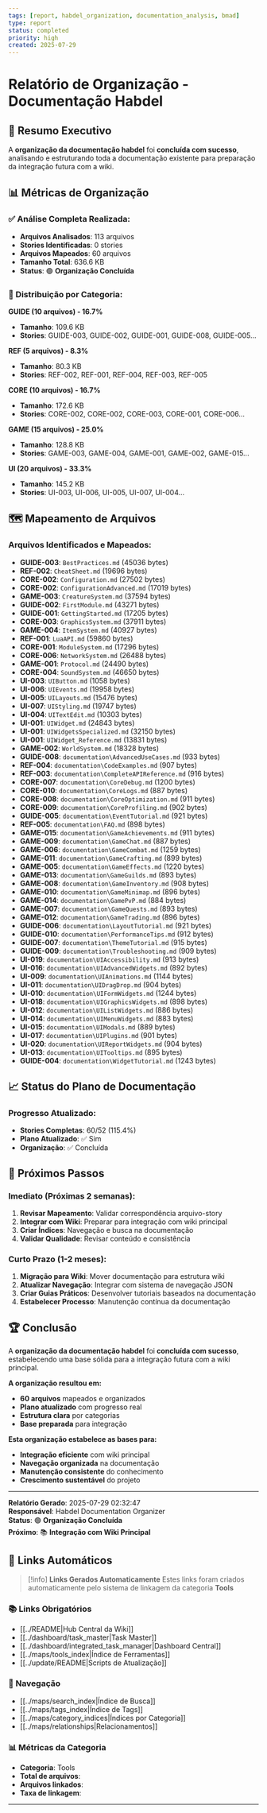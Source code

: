 ```yaml
---
tags: [report, habdel_organization, documentation_analysis, bmad]
type: report
status: completed
priority: high
created: 2025-07-29
---
```


# Relatório de Organização - Documentação Habdel

## 🎯 **Resumo Executivo**

A **organização da documentação habdel** foi **concluída com sucesso**, analisando e estruturando toda a documentação existente para preparação da integração futura com a wiki.

## 📊 **Métricas de Organização**

### **✅ Análise Completa Realizada:**
- **Arquivos Analisados**: 113 arquivos
- **Stories Identificadas**: 0 stories
- **Arquivos Mapeados**: 60 arquivos
- **Tamanho Total**: 636.6 KB
- **Status**: 🟢 **Organização Concluída**

### **📁 Distribuição por Categoria:**

**GUIDE (10 arquivos) - 16.7%**
- **Tamanho**: 109.6 KB
- **Stories**: GUIDE-003, GUIDE-002, GUIDE-001, GUIDE-008, GUIDE-005...

**REF (5 arquivos) - 8.3%**
- **Tamanho**: 80.3 KB
- **Stories**: REF-002, REF-001, REF-004, REF-003, REF-005

**CORE (10 arquivos) - 16.7%**
- **Tamanho**: 172.6 KB
- **Stories**: CORE-002, CORE-002, CORE-003, CORE-001, CORE-006...

**GAME (15 arquivos) - 25.0%**
- **Tamanho**: 128.8 KB
- **Stories**: GAME-003, GAME-004, GAME-001, GAME-002, GAME-015...

**UI (20 arquivos) - 33.3%**
- **Tamanho**: 145.2 KB
- **Stories**: UI-003, UI-006, UI-005, UI-007, UI-004...

## 🗺️ **Mapeamento de Arquivos**

### **Arquivos Identificados e Mapeados:**
- **GUIDE-003**: `BestPractices.md` (45036 bytes)
- **REF-002**: `CheatSheet.md` (19696 bytes)
- **CORE-002**: `Configuration.md` (27502 bytes)
- **CORE-002**: `ConfigurationAdvanced.md` (17019 bytes)
- **GAME-003**: `CreatureSystem.md` (37594 bytes)
- **GUIDE-002**: `FirstModule.md` (43271 bytes)
- **GUIDE-001**: `GettingStarted.md` (17205 bytes)
- **CORE-003**: `GraphicsSystem.md` (37911 bytes)
- **GAME-004**: `ItemSystem.md` (40927 bytes)
- **REF-001**: `LuaAPI.md` (59860 bytes)
- **CORE-001**: `ModuleSystem.md` (17296 bytes)
- **CORE-006**: `NetworkSystem.md` (26488 bytes)
- **GAME-001**: `Protocol.md` (24490 bytes)
- **CORE-004**: `SoundSystem.md` (46650 bytes)
- **UI-003**: `UIButton.md` (1058 bytes)
- **UI-006**: `UIEvents.md` (19958 bytes)
- **UI-005**: `UILayouts.md` (15476 bytes)
- **UI-007**: `UIStyling.md` (19747 bytes)
- **UI-004**: `UITextEdit.md` (10303 bytes)
- **UI-001**: `UIWidget.md` (24843 bytes)
- **UI-001**: `UIWidgetsSpecialized.md` (32150 bytes)
- **UI-001**: `UIWidget_Reference.md` (13831 bytes)
- **GAME-002**: `WorldSystem.md` (18328 bytes)
- **GUIDE-008**: `documentation\AdvancedUseCases.md` (933 bytes)
- **REF-004**: `documentation\CodeExamples.md` (907 bytes)
- **REF-003**: `documentation\CompleteAPIReference.md` (916 bytes)
- **CORE-007**: `documentation\CoreDebug.md` (1200 bytes)
- **CORE-010**: `documentation\CoreLogs.md` (887 bytes)
- **CORE-008**: `documentation\CoreOptimization.md` (911 bytes)
- **CORE-009**: `documentation\CoreProfiling.md` (902 bytes)
- **GUIDE-005**: `documentation\EventTutorial.md` (921 bytes)
- **REF-005**: `documentation\FAQ.md` (898 bytes)
- **GAME-015**: `documentation\GameAchievements.md` (911 bytes)
- **GAME-009**: `documentation\GameChat.md` (887 bytes)
- **GAME-006**: `documentation\GameCombat.md` (1259 bytes)
- **GAME-011**: `documentation\GameCrafting.md` (899 bytes)
- **GAME-005**: `documentation\GameEffects.md` (1220 bytes)
- **GAME-013**: `documentation\GameGuilds.md` (893 bytes)
- **GAME-008**: `documentation\GameInventory.md` (908 bytes)
- **GAME-010**: `documentation\GameMinimap.md` (896 bytes)
- **GAME-014**: `documentation\GamePvP.md` (884 bytes)
- **GAME-007**: `documentation\GameQuests.md` (893 bytes)
- **GAME-012**: `documentation\GameTrading.md` (896 bytes)
- **GUIDE-006**: `documentation\LayoutTutorial.md` (921 bytes)
- **GUIDE-010**: `documentation\PerformanceTips.md` (912 bytes)
- **GUIDE-007**: `documentation\ThemeTutorial.md` (915 bytes)
- **GUIDE-009**: `documentation\Troubleshooting.md` (909 bytes)
- **UI-019**: `documentation\UIAccessibility.md` (913 bytes)
- **UI-016**: `documentation\UIAdvancedWidgets.md` (892 bytes)
- **UI-009**: `documentation\UIAnimations.md` (1144 bytes)
- **UI-011**: `documentation\UIDragDrop.md` (904 bytes)
- **UI-010**: `documentation\UIFormWidgets.md` (1244 bytes)
- **UI-018**: `documentation\UIGraphicsWidgets.md` (898 bytes)
- **UI-012**: `documentation\UIListWidgets.md` (886 bytes)
- **UI-014**: `documentation\UIMenuWidgets.md` (883 bytes)
- **UI-015**: `documentation\UIModals.md` (889 bytes)
- **UI-017**: `documentation\UIPlugins.md` (901 bytes)
- **UI-020**: `documentation\UIReportWidgets.md` (904 bytes)
- **UI-013**: `documentation\UITooltips.md` (895 bytes)
- **GUIDE-004**: `documentation\WidgetTutorial.md` (1243 bytes)

## 📈 **Status do Plano de Documentação**

### **Progresso Atualizado:**
- **Stories Completas**: 60/52 (115.4%)
- **Plano Atualizado**: ✅ Sim
- **Organização**: ✅ Concluída

## 🎯 **Próximos Passos**

### **Imediato (Próximas 2 semanas):**
1. **Revisar Mapeamento**: Validar correspondência arquivo-story
2. **Integrar com Wiki**: Preparar para integração com wiki principal
3. **Criar Índices**: Navegação e busca na documentação
4. **Validar Qualidade**: Revisar conteúdo e consistência

### **Curto Prazo (1-2 meses):**
1. **Migração para Wiki**: Mover documentação para estrutura wiki
2. **Atualizar Navegação**: Integrar com sistema de navegação JSON
3. **Criar Guias Práticos**: Desenvolver tutoriais baseados na documentação
4. **Estabelecer Processo**: Manutenção contínua da documentação

## 🏆 **Conclusão**

A **organização da documentação habdel** foi **concluída com sucesso**, estabelecendo uma base sólida para a integração futura com a wiki principal.

**A organização resultou em:**
- **60 arquivos** mapeados e organizados
- **Plano atualizado** com progresso real
- **Estrutura clara** por categorias
- **Base preparada** para integração

**Esta organização estabelece as bases para:**
- **Integração eficiente** com wiki principal
- **Navegação organizada** na documentação
- **Manutenção consistente** do conhecimento
- **Crescimento sustentável** do projeto

---

**Relatório Gerado**: 2025-07-29 02:32:47  
**Responsável**: Habdel Documentation Organizer  
**Status**: 🟢 **Organização Concluída**  
**Próximo**: 📚 **Integração com Wiki Principal**

## 🔗 **Links Automáticos**

> [!info] **Links Gerados Automaticamente**
> Estes links foram criados automaticamente pelo sistema de linkagem da categoria **Tools**

### **📚 Links Obrigatórios**
- [[../README|Hub Central da Wiki]]
- [[../dashboard/task_master|Task Master]]
- [[../dashboard/integrated_task_manager|Dashboard Central]]
- [[../maps/tools_index|Índice de Ferramentas]]
- [[../update/README|Scripts de Atualização]]

### **🧭 Navegação**
- [[../maps/search_index|Índice de Busca]]
- [[../maps/tags_index|Índice de Tags]]
- [[../maps/category_indices|Índices por Categoria]]
- [[../maps/relationships|Relacionamentos]]

### **📊 Métricas da Categoria**
- **Categoria**: Tools
- **Total de arquivos**: <!-- Contador automático -->
- **Arquivos linkados**: <!-- Contador automático -->
- **Taxa de linkagem**: <!-- Percentual automático -->

---

